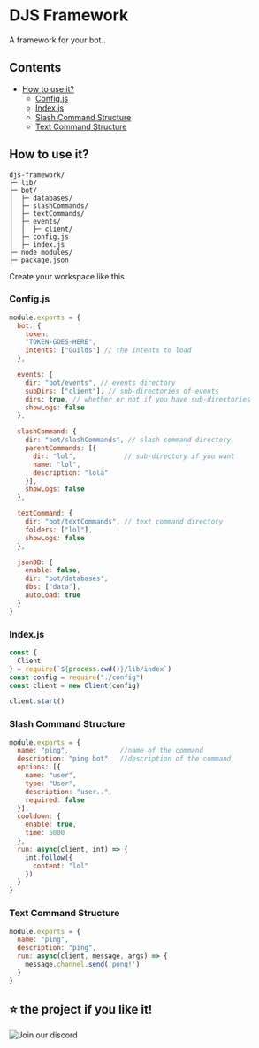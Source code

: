 # DJS Framework

A framework for your bot..

## Contents
- [How to use it?](#how-to-use-it-)
  * [Config.js](#configjs)
  * [Index.js](#indexjs)
  * [Slash Command Structure](#slash-command-structure)
  * [Text Command Structure](#text-command-structure)

## How to use it?

```
djs-framework/
├─ lib/
├─ bot/
│  ├─ databases/
│  ├─ slashCommands/
│  ├─ textCommands/
│  ├─ events/
│  │  ├─ client/
│  ├─ config.js
│  ├─ index.js
├─ node_modules/
├─ package.json
```

Create your workspace like this

### Config.js

```js
module.exports = {
  bot: {
    token:
    "TOKEN-GOES-HERE",
    intents: ["Guilds"] // the intents to load
  },

  events: {
    dir: "bot/events", // events directory
    subDirs: ["client"], // sub-directories of events
    dirs: true, // whether or not if you have sub-directories
    showLogs: false
  },

  slashCommand: {
    dir: "bot/slashCommands", // slash command directory
    parentCommands: [{
      dir: "lol",            // sub-directory if you want
      name: "lol",
      description: "lola"
    }],
    showLogs: false
  },

  textCommand: {
    dir: "bot/textCommands", // text command directory
    folders: ["lol"],
    showLogs: false
  },

  jsonDB: {
    enable: false,
    dir: "bot/databases",
    dbs: ["data"],
    autoLoad: true
  }
}
```

### Index.js

```js
const {
  Client
} = require(`${process.cwd()}/lib/index`)
const config = require("./config")
const client = new Client(config)

client.start()
```

### Slash Command Structure
```js
module.exports = {
  name: "ping",             //name of the command
  description: "ping bot",  //description of the command
  options: [{
    name: "user",
    type: "User",
    description: "user..",
    required: false
  }],
  cooldown: {
    enable: true,
    time: 5000
  },
  run: async(client, int) => {
    int.follow({
      content: "lol"
    })
  }
}
```

### Text Command Structure

```js
module.exports = {
  name: "ping",
  description: "ping",
  run: async(client, message, args) => {
    message.channel.send('pong!')
  }
}
```

## ⭐ the project if you like it!
![Join our discord](https://i.imgur.com/fFfU9aF.png)
